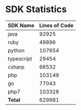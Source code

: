 # SDK Statistics

| SDK Name | Lines of Code |
| -------- | ------------- |
| java | 92925 |
| ruby | 49896 |
| python | 107654 |
| typescript | 29454 |
| csharp | 66532 |
| php | 103149 |
| go | 77043 |
| php7 | 103328 |
| **Total** | 629981 |
